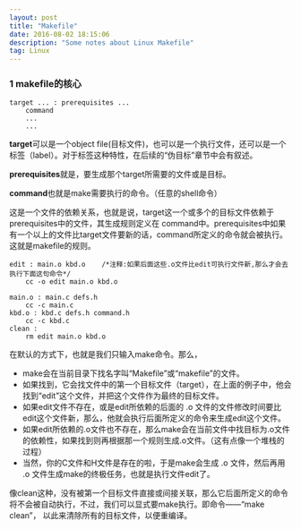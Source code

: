 ```yaml
---
layout: post
title: "Makefile"
date: 2016-08-02 18:15:06 
description: "Some notes about Linux Makefile"
tag: Linux
---
```



### 1 makefile的核心

    target ... : prerequisites ...
    	command
    	...
    	...

**target**可以是一个object file(目标文件)，也可以是一个执行文件，还可以是一个标签（label）。对于标签这种特性，在后续的“伪目标”章节中会有叙述。

**prerequisites**就是，要生成那个target所需要的文件或是目标。

**command**也就是make需要执行的命令。（任意的shell命令）

这是一个文件的依赖关系，也就是说，target这一个或多个的目标文件依赖于prerequisites中的文件，其生成规则定义在 command中。prerequisites中如果有一个以上的文件比target文件要新的话，command所定义的命令就会被执行。这就是makefile的规则。

    edit : main.o kbd.o    /*注释:如果后面这些.o文件比edit可执行文件新,那么才会去执行下面这句命令*/
    	cc -o edit main.o kbd.o 
    
    main.o : main.c defs.h
	    cc -c main.c
    kbd.o : kbd.c defs.h command.h
	    cc -c kbd.c
    clean :
	    rm edit main.o kbd.o 

在默认的方式下，也就是我们只输入make命令。那么，

- make会在当前目录下找名字叫“Makefile”或“makefile”的文件。
- 如果找到，它会找文件中的第一个目标文件（target），在上面的例子中，他会找到“edit”这个文件，并把这个文件作为最终的目标文件。
- 如果edit文件不存在，或是edit所依赖的后面的 .o 文件的文件修改时间要比edit这个文件新，那么，他就会执行后面所定义的命令来生成edit这个文件。
- 如果edit所依赖的.o文件也不存在，那么make会在当前文件中找目标为.o文件的依赖性，如果找到则再根据那一个规则生成.o文件。（这有点像一个堆栈的过程）
- 当然，你的C文件和H文件是存在的啦，于是make会生成 .o 文件，然后再用 .o 文件生成make的终极任务，也就是执行文件edit了。

像clean这种，没有被第一个目标文件直接或间接关联，那么它后面所定义的命令将不会被自动执行，不过，我们可以显式要make执行。即命令——“make clean”，
以此来清除所有的目标文件，以便重编译。
